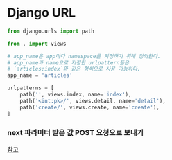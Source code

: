 # Django URL

```python
from django.urls import path

from . import views

# app_name은 app마다 namespace를 지정하기 위해 정의한다.
# app_name과 name으로 지정한 urlpattern들은
# `articles:index`와 같은 형식으로 사용 가능하다.
app_name = 'articles'

urlpatterns = [
    path('', views.index, name='index'),
    path('<int:pk>/', views.detail, name='detail'),
    path('create/', views.create, name='create'),
]
```


### next 파라미터 받은 값 POST 요청으로 보내기

[참고](https://stackoverflow.com/questions/16750464/django-redirect-after-login-not-working-next-not-posting)